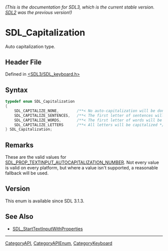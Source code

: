 ###### (This is the documentation for SDL3, which is the current stable version. [SDL2](https://wiki.libsdl.org/SDL2/) was the previous version!)
# SDL_Capitalization

Auto capitalization type.

## Header File

Defined in [<SDL3/SDL_keyboard.h>](https://github.com/libsdl-org/SDL/blob/main/include/SDL3/SDL_keyboard.h)

## Syntax

```c
typedef enum SDL_Capitalization
{
    SDL_CAPITALIZE_NONE,        /**< No auto-capitalization will be done */
    SDL_CAPITALIZE_SENTENCES,   /**< The first letter of sentences will be capitalized */
    SDL_CAPITALIZE_WORDS,       /**< The first letter of words will be capitalized */
    SDL_CAPITALIZE_LETTERS      /**< All letters will be capitalized */
} SDL_Capitalization;
```

## Remarks

These are the valid values for
[SDL_PROP_TEXTINPUT_AUTOCAPITALIZATION_NUMBER](SDL_PROP_TEXTINPUT_AUTOCAPITALIZATION_NUMBER).
Not every value is valid on every platform, but where a value isn't
supported, a reasonable fallback will be used.

## Version

This enum is available since SDL 3.1.3.

## See Also

- [SDL_StartTextInputWithProperties](SDL_StartTextInputWithProperties)

----
[CategoryAPI](CategoryAPI), [CategoryAPIEnum](CategoryAPIEnum), [CategoryKeyboard](CategoryKeyboard)

